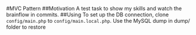 #MVC Pattern
##Motivation
A test task to show my skills and watch the brainflow in commits.
##Using
To set up the DB connection, clone `config/main.php` to `config/main.local.php`. Use the MySQL dump in dump/ folder to restore 